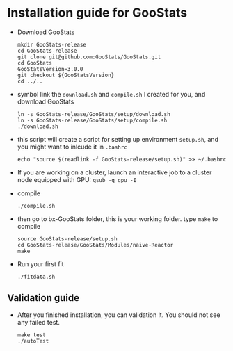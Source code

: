 # Installation guide for GooStats

- Download GooStats

	  mkdir GooStats-release
	  cd GooStats-release
	  git clone git@github.com:GooStats/GooStats.git
	  cd GooStats
	  GooStatsVersion=3.0.0
	  git checkout ${GooStatsVersion}
	  cd ../..

- symbol link the `download.sh` and `compile.sh` I created for you, and download GooStats

	  ln -s GooStats-release/GooStats/setup/download.sh
	  ln -s GooStats-release/GooStats/setup/compile.sh
	  ./download.sh
- this script will create a script for setting up environment `setup.sh`, and you might want to inlcude it in `.bashrc`

	  echo "source $(readlink -f GooStats-release/setup.sh)" >> ~/.bashrc
- If you are working on a cluster, launch an interactive job to a cluster node equipped with GPU: `qsub -q gpu -I`
- compile
	
	  ./compile.sh
- then go to bx-GooStats folder, this is your working folder. type `make` to compile
	  
	  source GooStats-release/setup.sh
	  cd GooStats-release/GooStats/Modules/naive-Reactor
	  make

- Run your first fit

	  ./fitdata.sh

## Validation guide
- After you finished installation, you can validation it. You should not see any failed test.

	  make test
	  ./autoTest
